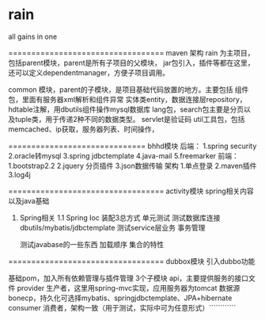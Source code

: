 rain
====

all gains in one

==================================
maven 架构
rain 为主项目，包括parent模块，parent是所有子项目的父模块，
jar包引入，插件等都在这里，还可以定义dependentmanager，方便子项目调用。

common 模块，parent的子模块，是项目基础代码放置的地方。主要包括
组件包，里面有服务器xml解析和组件异常
实体类entity，数据连接层repository，hdtable注解，用dbutils组件操作mysql数据库
lang包，search包主要是分页以及tuple类，用于传递2种不同的数据类型。
servlet是验证码
util工具包，包括memcached、ip获取，服务器列表、时间操作，

==============================
bhhd模块
后端：
1.spring security
2.oracle转mysql
3.spring jdbctemplate
4.java-mail
5.freemarker
前端：
1.bootstrap2.2
2.jquery 分页插件
3.json数据传输
架构
1.单点登录
2.maven插件
3.log4j

==================================
activity模块 spring相关内容以及java基础

1. Spring相关
1.1 Spring Ioc 装配3总方式
单元测试
    测试数据库连接 dbutils/mybatis/jdbctemplate
    测试service层业务 事务管理

    测试javabase的一些东西
    加载顺序
    集合的特性

==================================
dubbox模块 引入dubbo功能

基础pom，加入所有依赖管理与插件管理
3个子模块
api，主要提供服务的接口文件
provider 生产者，这里用spring-mvc实现，应用服务器为tomcat
数据源bonecp，持久化可选择mybatis、springjdbctemplate、JPA+hibernate
consumer 消费者，架构一致（用于测试，实际中可为任意形式）````````````

